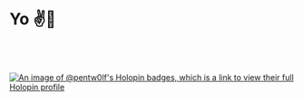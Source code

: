 # Yo ✌️👋
<br />
<br />

[![An image of @pentw0lf's Holopin badges, which is a link to view their full Holopin profile](https://holopin.me/pentw0lf)](https://holopin.io/@pentw0lf)
